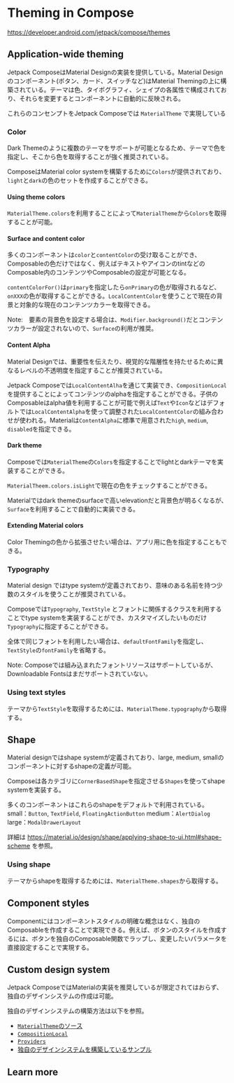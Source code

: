 # Theming in Compose

https://developer.android.com/jetpack/compose/themes

## Application-wide theming

Jetpack ComposeはMaterial Designの実装を提供している。Material Designのコンポーネント(ボタン、カード、スイッチなど)はMaterial Themingの上に構築されている。テーマは色、タイポグラフィ、シェイプの各属性で構成されており、それらを変更するとコンポーネントに自動的に反映される。

これらのコンセンプトをJetpack Composeでは `MaterialTheme` で実現している

### Color

Dark Themeのように複数のテーマをサポートが可能となるため、テーマで色を指定し、そこから色を取得することが強く推奨されている。

ComposeはMaterial color systemを構築するために`Colors`が提供されており、`light`と`dark`の色のセットを作成することができる。

#### Using theme colors

`MaterialTheme.colors`を利用することによって`MaterialTheme`から`Colors`を取得することが可能。

#### Surface and content color

多くのコンポーネントは`color`と`contentColor`の受け取ることができ、Composableの色だけではなく、例えばテキストやアイコンのtintなどのComposable内のコンテンツやComposableの設定が可能となる。

`contentColorFor()`は`primary`を指定したら`onPrimary`の色が取得されるなど、`onXXX`の色が取得することができる。`LocalContentColor`を使うことで現在の背景と対象的な現在のコンテンツカラーを取得できる。

Note:　要素の背景色を設定する場合は、`Modifier.background()`だとコンテンツカラーが設定されないので、`Surface`の利用が推奨。

#### Content Alpha

Material Designでは、重要性を伝えたり、視覚的な階層性を持たせるために異なるレベルの不透明度を指定することが推奨されている。

Jetpack Composeでは`LocalContentAlha`を通じて実装でき、`CompositionLocal`を提供することによってコンテンツのalphaを指定することができる。子供のComposableはalpha値を利用することが可能で例えば`Text`や`Icon`などはデフォルトでは`LocalContentAlpha`を使って調整された`LocalContentColor`の組み合わせが使われる。Materialは`ContentAlpha`に標準で用意された`high`, `medium`, `disabled`を指定できる。

#### Dark theme

Composeでは`MaterialTheme`の`Colors`を指定することでlightとdarkテーマを実装することができる。

`MaterialTheem.colors.isLight`で現在の色をチェックすることができる。

Materialではdark themeのsurfaceで高いelevationだと背景色が明るくなるが、`Surface`を利用することで自動的に実装できる。

#### Extending Material colors

Color Themingの色から拡張させたい場合は、アプリ用に色を指定することもできる。

### Typography

Material design ではtype systemが定義されており、意味のある名前を持つ少数のスタイルを使うことが推奨されている。

Composeでは`Typography`, `TextStyle` とフォントに関係するクラスを利用することでtype systemを実装することができ、カスタマイズしたいものだけ`Typography`に指定することができる。

全体で同じフォントを利用したい場合は、`defaultFontFamily`を指定し、`TextStyle`の`fontFamily`を省略する。

Note: Composeでは組み込まれたフォントリソースはサポートしているが、Downloadable Fontsはまだサポートされていない。

### Using text styles

テーマから`TextStyle`を取得するためには、`MaterialTheme.typography`から取得する。

## Shape

Material designではshape systemが定義されており、large, medium, smallのコンポーネントに対するshapeの定義が可能。

Composeは各カテゴリに`CornerBasedShape`を指定させる`Shapes`を使ってshape systemを実装する。

多くのコンポーネントはこれらのshapeをデフォルトで利用されている。
small：`Button`, `TextField`, `FloatingActionButton`
medium：`AlertDialog`
large：`ModalDrawerLayout`

詳細は https://material.io/design/shape/applying-shape-to-ui.html#shape-scheme を参照。

### Using shape

テーマからshapeを取得するためには、`MaterialTheme.shapes`から取得する。

## Component styles

Componentにはコンポーネントスタイルの明確な概念はなく、独自のComposableを作成することで実現できる。例えば、ボタンのスタイルを作成するには、ボタンを独自のComposable関数でラップし、変更したいパラメータを直接設定することで実現する。

## Custom design system

Jetpack ComposeではMaterialの実装を推奨しているが限定されてはおらず、独自のデザインシステムの作成は可能。

独自のデザインシステムの構築方法は以下を参照。

* [`MaterialTheme`のソース](https://cs.android.com/androidx/platform/frameworks/support/+/androidx-main:compose/material/material/src/commonMain/kotlin/androidx/compose/material/MaterialTheme.kt)
* [`CompositionLocal`](https://developer.android.com/reference/kotlin/androidx/compose/runtime/CompositionLocal)
* [`Providers`](https://developer.android.com/reference/kotlin/androidx/compose/runtime/package-summary#CompositionLocalProvider(androidx.compose.runtime.ProvidedValue,%20kotlin.Function0))
* [独自のデザインシステムを構築しているサンプル](https://github.com/android/compose-samples/tree/main/Jetsnack)

## Learn more

